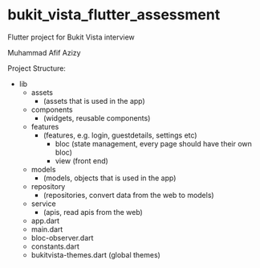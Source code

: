 # bukit_vista_flutter_assessment

Flutter project for Bukit Vista interview

Muhammad Afif Azizy

Project Structure:
- lib
  - assets
    - (assets that is used in the app)
  - components
    - (widgets, reusable components)
  - features
    - (features, e.g. login, guestdetails, settings etc)
      - bloc (state management, every page should have their own bloc)
      - view (front end)
  - models
    - (models, objects that is used in the app)
  - repository
    - (repositories, convert data from the web to models)
  - service
    - (apis, read apis from the web)
  - app.dart
  - main.dart
  - bloc-observer.dart 
  - constants.dart
  - bukitvista-themes.dart (global themes)
